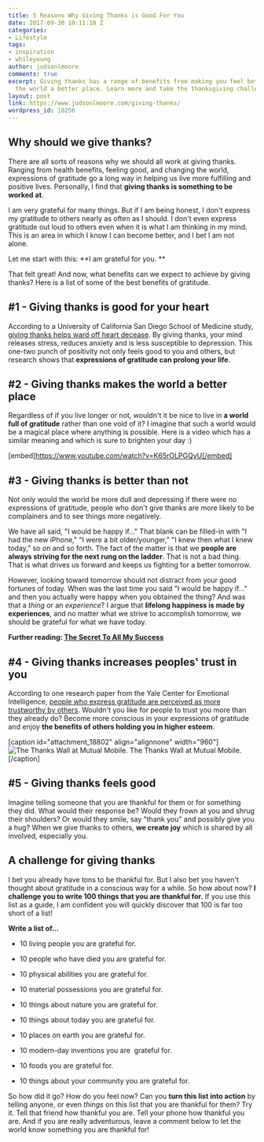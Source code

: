 ```yaml
---
title: 5 Reasons Why Giving Thanks is Good For You
date: 2017-09-30 10:11:10 Z
categories:
- Lifestyle
tags:
- inspiration
- whileyoung
author: judsonlmoore
comments: true
excerpt: Giving thanks has a range of benefits from making you feel better to making
  the world a better place. Learn more and take the thanksgiving challenge.
layout: post
link: https://www.judsonlmoore.com/giving-thanks/
wordpress_id: 18256
---
```


## Why should we give thanks?


There are all sorts of reasons why we should all work at giving thanks. Ranging from health benefits, feeling good, and changing the world, expressions of gratitude go a long way in helping us live more fulfilling and positive lives. Personally, I find that **giving thanks is something to be worked at**.

I am very grateful for many things. But if I am being honest, I don't express my gratitude to others nearly as often as I should. I don't even express gratitude out loud to others even when it is what I am thinking in my mind. This is an area in which I know I can become better, and I bet I am not alone.

Let me start with this: **I am grateful for you. **

That felt great! And now, what benefits can we expect to achieve by giving thanks? Here is a list of some of the best benefits of gratitude.


## #1 - Giving thanks is good for your heart


According to a University of California San Diego School of Medicine study, [giving thanks helps ward off heart decease](http://www.npr.org/sections/health-shots/2015/11/23/456656055/gratitude-is-good-for-the-soul-and-it-helps-the-heart-too). By giving thanks, your mind releases stress, reduces anxiety and is less susceptible to depression. This one-two punch of positivity not only feels good to you and others, but research shows that **expressions of gratitude can prolong your life**.


## #2 - Giving thanks makes the world a better place


Regardless of if you live longer or not, wouldn't it be nice to live in **a world full of gratitude** rather than one void of it? I imagine that such a world would be a magical place where anything is possible. Here is a video which has a similar meaning and which is sure to brighten your day :)

[embed]https://www.youtube.com/watch?v=K65rOLPGQyU[/embed]


## #3 - Giving thanks is better than not


Not only would the world be more dull and depressing if there were no expressions of gratitude, people who don't give thanks are more likely to be complainers and to see things more negatively.

We have all said, "I would be happy if..." That blank can be filled-in with "I had the new iPhone," "I were a bit older/younger," "I knew then what I knew today," so on and so forth. The fact of the matter is that we **people are always striving for the next rung on the ladder**. That is not a bad thing. That is what drives us forward and keeps us fighting for a better tomorrow.

However, looking toward tomorrow should not distract from your good fortunes of today. When was the last time you said "I would be happy if..." and then you actually were happy when you obtained the thing? And was that a _thing_ or an _experience_? I argue that **lifelong happiness is made by experiences**, and no matter what we strive to accomplish tomorrow, we should be grateful for what we have today.


**Further reading: [The Secret To All My Success](https://www.judsonlmoore.com/showing-up-secret-to-success/)**





## #4 - Giving thanks increases peoples' trust in you


According to one research paper from the Yale Center for Emotional Intelligence, [people who express gratitude are perceived as more trustworthy by others](http://ei.yale.edu/what-is-gratitude/). Wouldn't you like for people to trust you more than they already do? Become more conscious in your expressions of gratitude and enjoy **the benefits of others holding you in higher esteem**.

[caption id="attachment_18802" align="alignnone" width="960"]![The Thanks Wall at Mutual Mobile.](https://www.judsonlmoore.com/wp-content/uploads/2017/09/giving-thanks-chalk-wall.jpg) The Thanks Wall at Mutual Mobile.[/caption]


## #5 - Giving thanks feels good


Imagine telling someone that you are thankful for them or for something they did. What would their response be? Would they frown at you and shrug their shoulders? Or would they smile, say "thank you" and possibly give you a hug? When we give thanks to others, **we create joy** which is shared by all involved, especially you.


## A challenge for giving thanks


I bet you already have tons to be thankful for. But I also bet you haven't thought about gratitude in a conscious way for a while. So how about now? **I challenge you to write 100 things that you are thankful for.** If you use this list as a guide, I am confident you will quickly discover that 100 is far too short of a list!

**Write a list of...**



 	
  * 10 living people you are grateful for.

 	
  * 10 people who have died you are grateful for.

 	
  * 10 physical abilities you are grateful for.

 	
  * 10 material possessions you are grateful for.

 	
  * 10 things about nature you are grateful for.

 	
  * 10 things about today you are grateful for.

 	
  * 10 places on earth you are grateful for.

 	
  * 10 modern-day inventions you are  grateful for.

 	
  * 10 foods you are grateful for.

 	
  * 10 things about your community you are grateful for.


So how did it go? How do you feel now? Can you **turn this list into action** by telling anyone, or even _things_ on this list that you are thankful for them? Try it. Tell that friend how thankful you are. Tell your phone how thankful you are. And if you are really adventurous, leave a comment below to let the world know something you are thankful for!
